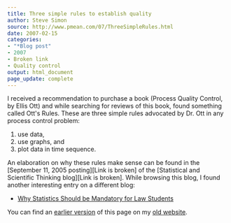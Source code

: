 ```yaml
---
title: Three simple rules to establish quality
author: Steve Simon
source: http://www.pmean.com/07/ThreeSimpleRules.html
date: 2007-02-15
categories:
- "*Blog post"
- 2007
- Broken link
- Quality control
output: html_document
page_update: complete
---
```


I received a recommendation to purchase a book (Process Quality Control, by Ellis Ott) and while searching for reviews of this book, found something called Ott's Rules. These are three simple rules advocated by Dr. Ott in any process control problem:

1.  use data,
2.  use graphs, and
3.  plot data in time sequence.

An elaboration on why these rules make sense can be found in the [September 11, 2005 posting][Link is broken] of the [Statistical and Scientific Thinking blog][Link is broken]. While browsing this blog, I found another interesting entry on a different blog:

+ [Why Statistics Should be Mandatory for Law Students][pra1]
    
You can find an [earlier version][sim1] of this page on my [old website][sim2].

[sim1]: http://www.pmean.com/07/ThreeSimpleRules.html
[sim2]: http://www.pmean.com

[pra1]: http://prawfsblawg.blogs.com/prawfsblawg/2006/05/why_statistics__1.html
